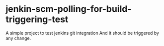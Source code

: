 # jenkin-scm-polling-for-build-triggering-test

A simple project to test jenkins git integration And it should be triggered by any change.
